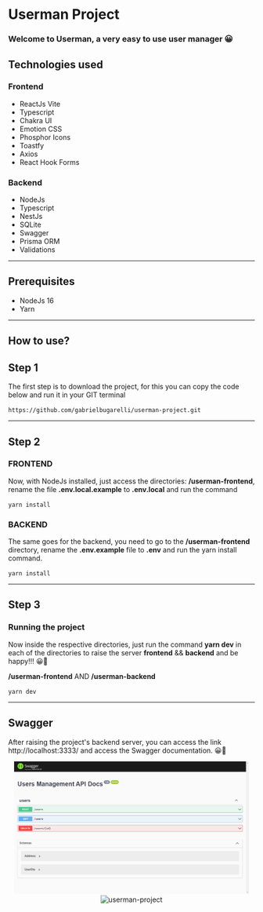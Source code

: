 # Userman Project

### Welcome to Userman, a very easy to use user manager 😀

## Technologies used

### Frontend
- ReactJs Vite
- Typescript
- Chakra UI
- Emotion CSS
- Phosphor Icons
- Toastfy
- Axios
- React Hook Forms

### Backend
- NodeJs
- Typescript
- NestJs
- SQLite
- Swagger
- Prisma ORM
- Validations
___

## Prerequisites
- NodeJs 16
- Yarn
___

## How to use?

## Step 1
The first step is to download the project, for this you can copy the code below and run it in your GIT terminal

```
https://github.com/gabrielbugarelli/userman-project.git
```
____

## Step 2
### FRONTEND
Now, with NodeJs installed, just access the directories:
**/userman-frontend**, rename the file **.env.local.example** to **.env.local** and run the command
```
yarn install
```

### BACKEND
The same goes for the backend, you need to go to the **/userman-frontend** directory, rename the **.env.example** file to **.env** and run the yarn install command.
```
yarn install
```
____

## Step 3
### Running the project
Now inside the respective directories,
just run the command **yarn dev** in each of the directories to raise the server **frontend** && **backend** and be happy!!! 😀🚀

**/userman-frontend** AND
**/userman-backend**
```
yarn dev
```
___

## Swagger
After raising the project's backend server, you can access the link http://localhost:3333/ and access the Swagger documentation. 😀🚀

<div width="100%" align="center" styles="display:flex; flex-direction:row;"> 
	<img height="270em" alt="swagger-documentation" title="#documentation" src="./github/swagger-documentation.png" />
  	<img height="270em" alt="userman-project" title="#userman-project" src="./github/userman.gif" />
</div>
